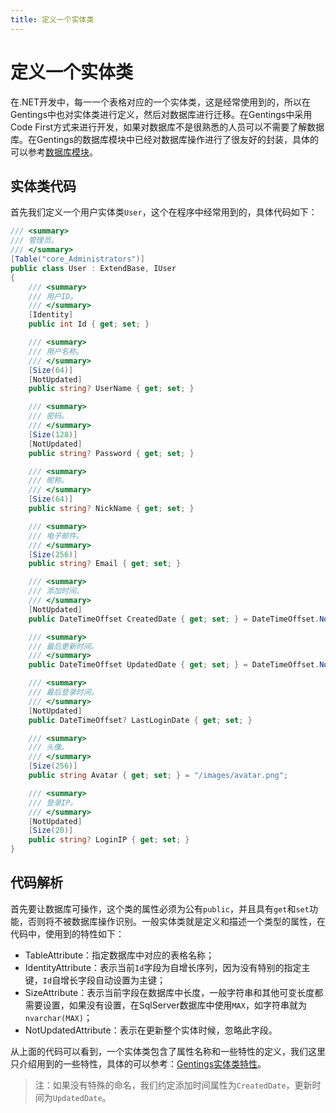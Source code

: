 ```yaml
---
title: 定义一个实体类
---
```


# 定义一个实体类

在.NET开发中，每一一个表格对应的一个实体类，这是经常使用到的，所以在Gentings中也对实体类进行定义，然后对数据库进行迁移。在Gentings中采用Code First方式来进行开发，如果对数据库不是很熟悉的人员可以不需要了解数据库。在Gentings的数据库模块中已经对数据库操作进行了很友好的封装，具体的可以参考[数据库模块](../data/index.md)。

## 实体类代码

首先我们定义一个用户实体类`User`，这个在程序中经常用到的，具体代码如下：

```csharp
/// <summary>
/// 管理员。
/// </summary>
[Table("core_Administrators")]
public class User : ExtendBase, IUser
{
    /// <summary>
    /// 用户ID。
    /// </summary>
    [Identity]
    public int Id { get; set; }

    /// <summary>
    /// 用户名称。
    /// </summary>
    [Size(64)]
    [NotUpdated]
    public string? UserName { get; set; }

    /// <summary>
    /// 密码。
    /// </summary>
    [Size(128)]
    [NotUpdated]
    public string? Password { get; set; }

    /// <summary>
    /// 昵称。
    /// </summary>
    [Size(64)]
    public string? NickName { get; set; }

    /// <summary>
    /// 电子邮件。
    /// </summary>
    [Size(256)]
    public string? Email { get; set; }

    /// <summary>
    /// 添加时间。
    /// </summary>
    [NotUpdated]
    public DateTimeOffset CreatedDate { get; set; } = DateTimeOffset.Now;

    /// <summary>
    /// 最后更新时间。
    /// </summary>
    public DateTimeOffset UpdatedDate { get; set; } = DateTimeOffset.Now;

    /// <summary>
    /// 最后登录时间。
    /// </summary>
    [NotUpdated]
    public DateTimeOffset? LastLoginDate { get; set; }

    /// <summary>
    /// 头像。
    /// </summary>
    [Size(256)]
    public string Avatar { get; set; } = "/images/avatar.png";

    /// <summary>
    /// 登录IP。
    /// </summary>
    [NotUpdated]
    [Size(20)]
    public string? LoginIP { get; set; }
}
```

## 代码解析

首先要让数据库可操作，这个类的属性必须为公有`public`，并且具有`get`和`set`功能，否则将不被数据库操作识别。一般实体类就是定义和描述一个类型的属性，在代码中，使用到的特性如下：

* TableAttribute：指定数据库中对应的表格名称；
* IdentityAttribute：表示当前`Id`字段为自增长序列，因为没有特别的指定主键，`Id`自增长字段自动设置为主键；
* SizeAttribute：表示当前字段在数据库中长度，一般字符串和其他可变长度都需要设置，如果没有设置，在SqlServer数据库中使用`MAX`，如字符串就为`nvarchar(MAX)`；
* NotUpdatedAttribute：表示在更新整个实体时候，忽略此字段。

从上面的代码可以看到，一个实体类包含了属性名称和一些特性的定义，我们这里只介绍用到的一些特性，具体的可以参考：[Gentings实体类特性](../gentings/data/attributes.md)。

> 注：如果没有特殊的命名，我们约定添加时间属性为`CreatedDate`，更新时间为`UpdatedDate`。